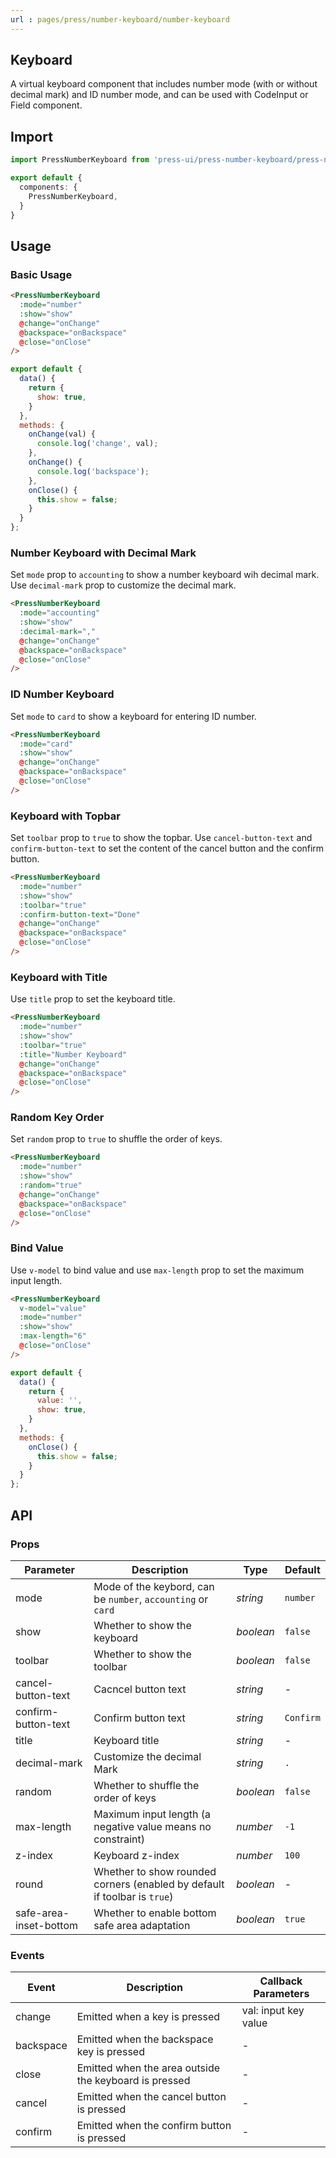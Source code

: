 ```yaml
---
url : pages/press/number-keyboard/number-keyboard
---
```


## Keyboard

A virtual keyboard component that includes number mode (with or without decimal mark) and ID number mode, and can be used with CodeInput or Field component.

## Import

```ts
import PressNumberKeyboard from 'press-ui/press-number-keyboard/press-number-keyboard.vue';

export default {
  components: {
    PressNumberKeyboard,
  }
}
```

## Usage

### Basic Usage

```html
<PressNumberKeyboard
  :mode="number"
  :show="show"
  @change="onChange"
  @backspace="onBackspace"
  @close="onClose"
/>
```

```js
export default {
  data() {
    return {
      show: true,
    }
  },
  methods: {
    onChange(val) {
      console.log('change', val);
    },
    onChange() {
      console.log('backspace');
    },
    onClose() {
      this.show = false;
    }
  }
};
```

### Number Keyboard with Decimal Mark

Set `mode` prop to `accounting` to show a number keyboard wih decimal mark. Use `decimal-mark` prop to customize the decimal mark.

```html
<PressNumberKeyboard
  :mode="accounting"
  :show="show"
  :decimal-mark=","
  @change="onChange"
  @backspace="onBackspace"
  @close="onClose"
/>
```

### ID Number Keyboard 

Set `mode` to `card` to show a keyboard for entering ID number.

```html
<PressNumberKeyboard
  :mode="card"
  :show="show"
  @change="onChange"
  @backspace="onBackspace"
  @close="onClose"
/>
```

### Keyboard with Topbar

Set `toolbar` prop to `true` to show the topbar. Use `cancel-button-text` and `confirm-button-text` to set the content of the cancel button and the confirm button.

```html
<PressNumberKeyboard
  :mode="number"
  :show="show"
  :toolbar="true"
  :confirm-button-text="Done"
  @change="onChange"
  @backspace="onBackspace"
  @close="onClose"
/>
```

### Keyboard with Title

Use `title` prop to set the keyboard title.

```html
<PressNumberKeyboard
  :mode="number"
  :show="show"
  :toolbar="true"
  :title="Number Keyboard"
  @change="onChange"
  @backspace="onBackspace"
  @close="onClose"
/>
```

### Random Key Order

Set `random` prop to `true` to shuffle the order of keys.

```html
<PressNumberKeyboard
  :mode="number"
  :show="show"
  :random="true"
  @change="onChange"
  @backspace="onBackspace"
  @close="onClose"
/>
```

### Bind Value

Use `v-model` to bind value and use `max-length` prop to set the maximum input length.

```html
<PressNumberKeyboard
  v-model="value"
  :mode="number"
  :show="show"
  :max-length="6"
  @close="onClose"
/>
```

```js
export default {
  data() {
    return {
      value: '',
      show: true,
    }
  },
  methods: {
    onClose() {
      this.show = false;
    }
  }
};
```

## API

### Props

| Parameter              | Description                                                               | Type      | Default   |
| ---------------------- | ------------------------------------------------------------------------- | --------- | --------- |
| mode                   | Mode of the keybord, can be `number`, `accounting` or `card`              | _string_  | `number`  |
| show                   | Whether to show the keyboard                                              | _boolean_ | `false`   |
| toolbar                | Whether to show the toolbar                                               | _boolean_ | `false`   |
| cancel-button-text     | Cacncel button text                                                       | _string_  | -         |
| confirm-button-text    | Confirm button text                                                       | _string_  | `Confirm` |
| title                  | Keyboard title                                                            | _string_  | -         |
| decimal-mark           | Customize the decimal Mark                                                | _string_  | `.`       |
| random                 | Whether to shuffle the order of keys                                      | _boolean_ | `false`   |
| max-length             | Maximum input length (a negative value means no constraint)               | _number_  | `-1`      |
| z-index                | Keyboard z-index                                                          | _number_  | `100`     |
| round                  | Whether to show rounded corners (enabled by default if toolbar is `true`) | _boolean_ | -         |
| safe-area-inset-bottom | Whether to enable bottom safe area adaptation                             | _boolean_ | `true`    |

### Events

| Event     | Description                                           | Callback Parameters  |
| --------- | ----------------------------------------------------- | -------------------- |
| change    | Emitted when a key is pressed                         | val: input key value |
| backspace | Emitted when the backspace key is pressed             | -                    |
| close     | Emitted when the area outside the keyboard is pressed | -                    |
| cancel    | Emitted when the cancel button is pressed             | -                    |
| confirm   | Emitted when the confirm button is pressed            | -                    |
